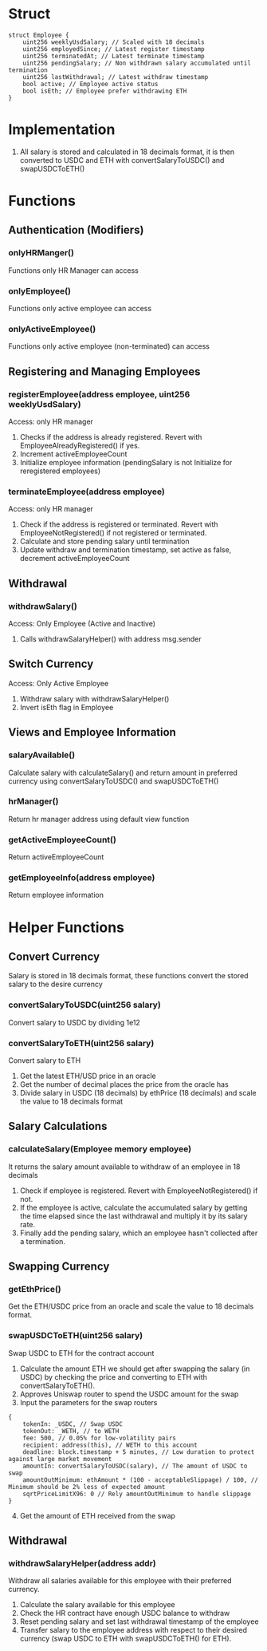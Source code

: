# Struct
```
struct Employee {
    uint256 weeklyUsdSalary; // Scaled with 18 decimals
    uint256 employedSince; // Latest register timestamp
    uint256 terminatedAt; // Latest terminate timestamp
    uint256 pendingSalary; // Non withdrawn salary accumulated until termination
    uint256 lastWithdrawal; // Latest withdraw timestamp
    bool active; // Employee active status
    bool isEth; // Employee prefer withdrawing ETH
}
```

# Implementation
1. All salary is stored and calculated in 18 decimals format, it is then converted to USDC and ETH with convertSalaryToUSDC() and swapUSDCToETH()

# Functions
## Authentication (Modifiers)
### onlyHRManger()
Functions only HR Manager can access

### onlyEmployee()
Functions only active employee can access

### onlyActiveEmployee()
Functions only active employee (non-terminated) can access

## Registering and Managing Employees
### registerEmployee(address employee, uint256 weeklyUsdSalary)
Access: only HR manager

1. Checks if the address is already registered. Revert with EmployeeAlreadyRegistered() if yes.
2. Increment activeEmployeeCount
3. Initialize employee information (pendingSalary is not Initialize for reregistered employees)

### terminateEmployee(address employee)
Access: only HR manager

1. Check if the address is registered or terminated. Revert with EmployeeNotRegistered() if not registered or terminated.
2. Calculate and store pending salary until termination
3. Update withdraw and termination timestamp, set active as false, decrement activeEmployeeCount 

## Withdrawal
### withdrawSalary()
Access: Only Employee (Active and Inactive)

1. Calls withdrawSalaryHelper() with address msg.sender

## Switch Currency
Access: Only Active Employee

1. Withdraw salary with withdrawSalaryHelper()
2. Invert isEth flag in Employee

## Views and Employee Information
### salaryAvailable()
Calculate salary with calculateSalary() and return amount in preferred currency using convertSalaryToUSDC() and swapUSDCToETH()

### hrManager()
Return hr manager address using default view function

### getActiveEmployeeCount()
Return activeEmployeeCount

### getEmployeeInfo(address employee)
Return employee information

# Helper Functions
## Convert Currency
Salary is stored in 18 decimals format, these functions convert the stored salary to the desire currency

### convertSalaryToUSDC(uint256 salary)
Convert salary to USDC by dividing 1e12

### convertSalaryToETH(uint256 salary)
Convert salary to ETH
1. Get the latest ETH/USD price in an oracle
2. Get the number of decimal places the price from the oracle has
3. Divide salary in USDC (18 decimals) by ethPrice (18 decimals) and scale the value to 18 decimals format

## Salary Calculations

### calculateSalary(Employee memory employee)
It returns the salary amount available to withdraw of an employee in 18 decimals

1. Check if employee is registered. Revert with EmployeeNotRegistered() if not.
2. If the employee is active, calculate the accumulated salary by getting the time elapsed since the last withdrawal and multiply it by its salary rate.
3. Finally add the pending salary, which an employee hasn't collected after a termination.

## Swapping Currency

### getEthPrice()
Get the ETH/USDC price from an oracle and scale the value to 18 decimals format.

### swapUSDCToETH(uint256 salary)
Swap USDC to ETH for the contract account

1. Calculate the amount ETH we should get after swapping the salary (in USDC) by checking the price and converting to ETH with convertSalaryToETH().
2. Approves Uniswap router to spend the USDC amount for the swap
3. Input the parameters for the swap routers
```
{
    tokenIn: _USDC, // Swap USDC
    tokenOut: _WETH, // to WETH
    fee: 500, // 0.05% for low-volatility pairs
    recipient: address(this), // WETH to this account
    deadline: block.timestamp + 5 minutes, // Low duration to protect against large market movement
    amountIn: convertSalaryToUSDC(salary), // The amount of USDC to swap
    amountOutMinimum: ethAmount * (100 - acceptableSlippage) / 100, // Minimum should be 2% less of expected amount
    sqrtPriceLimitX96: 0 // Rely amountOutMinimum to handle slippage
}
```

4. Get the amount of ETH received from the swap

## Withdrawal 
### withdrawSalaryHelper(address addr)
Withdraw all salaries available for this employee with their preferred currency.

1. Calculate the salary available for this employee
2. Check the HR contract have enough USDC balance to withdraw
3. Reset pending salary and set last withdrawal timestamp of the employee
4. Transfer salary to the employee address with respect to their desired currency (swap USDC to ETH with swapUSDCToETH() for ETH).

